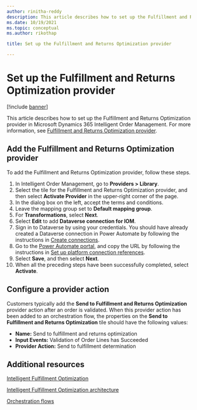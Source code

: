 ```yaml
---
author: rinitha-reddy
description: This article describes how to set up the Fulfillment and Returns Optimization provider in Microsoft Dynamics 365 Intelligent Order Management.
ms.date: 10/19/2021
ms.topic: conceptual
ms.author: rikothap

title: Set up the Fulfillment and Returns Optimization provider

---
```


# Set up the Fulfillment and Returns Optimization provider

[!include [banner](includes/banner.md)]

This article describes how to set up the Fulfillment and Returns Optimization provider in Microsoft Dynamics 365 Intelligent Order Management. For more information, see [Fulfillment and Returns Optimization provider](fulfillment-returns-optimization.md).

## Add the Fulfillment and Returns Optimization provider

To add the Fulfillment and Returns Optimization provider, follow these steps.

1. In Intelligent Order Management, go to **Providers \> Library**.
2. Select the tile for the Fulfillment and Returns Optimization provider, and then select **Activate Provider** in the upper-right corner of the page.
3. In the dialog box on the left, accept the terms and conditions.
1. Leave the mapping group set to **Default mapping group**.
1. For **Transformations**, select **Next**.
1. Select **Edit** to add **Dataverse connection for IOM**.
1. Sign in to Dataverse by using your credentials. You should have already created a Dataverse connection in Power Automate by following the instructions in [Create connections](setup.md#create-connections).
1. Go to the [Power Automate portal](https://us.flow.microsoft.com/), and copy the URL by following the instructions in [Set up platform connection references](setup.md#create-connections).
1. Select **Save**, and then select **Next**.
1. When all the preceding steps have been successfully completed, select **Activate**.

## Configure a provider action

Customers typically add the **Send to Fulfillment and Returns Optimization** provider action after an order is validated. When this provider action has been added to an orchestration flow, the properties on the **Send to Fulfillment and Returns Optimization** tile should have the following values:

- **Name:** Send to fulfillment and returns optimization
- **Input Events:** Validation of Order Lines has Succeeded
- **Provider Action:** Send to fulfillment determination

## Additional resources

[Intelligent Fulfillment Optimization](ifo.md)

[Intelligent Fulfillment Optimization architecture](ifo-arch.md)

[Orchestration flows](orchestration-flows.md)
